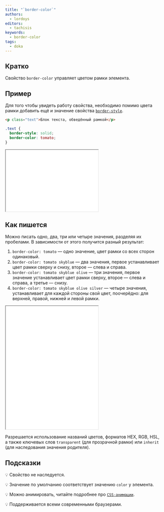 ```yaml
---
title: "`border-color`"
authors:
  - lordoys
editors:
  - tachisis
keywords:
  - border-color
tags:
  - doka
---
```


## Кратко

Свойство `border-color` управляет цветом рамки элемента.

## Пример

Для того чтобы увидеть работу свойства, необходимо помимо цвета рамки добавить ещё и значение свойства [`border-style`](/css/border-style).

```html
<p class="text">Блок текста, обведённый рамкой</p>
```

```css
.text {
  border-style: solid;
  border-color: tomato;
}
```

<iframe title="Блок текста" src="demos/basic/" height="200"></iframe>

## Как пишется

Можно писать одно, два, три или четыре значения, разделяя их пробелами. В зависимости от этого получится разный результат:

1. `border-color: tomato` — одно значение, цвет рамки со всех сторон одинаковый.
1. `border-color: tomato skyblue` — два значения, первое устанавливает цвет рамки сверху и снизу, второе — слева и справа.
1. `border-color: tomato skyblue olive` — три значения, первое значение устанавливает цвет рамки сверху, второе — слева и справа, а третье — снизу.
1. `border-color: tomato skyblue olive silver` — четыре значения, устанавливает для каждой стороны свой цвет, поочерёдно: для верхней, правой, нижней и левой рамки.

<iframe title="Блок текста" src="demos/different-border-colors/" height="400"></iframe>

Разрешается использование названий цветов, форматов HEX, RGB, HSL, а также ключевых слов `transparent` (для прозрачной рамки) или `inherit` (для наследования значения родителя).

## Подсказки

💡 Свойство не наследуется.

💡 Значение по умолчанию соответствует значению `color` у элемента.

💡 Можно анимировать, читайте подробнее про [`CSS-анимации`](/css/animation).

💡 Поддерживается всеми современными браузерами.
